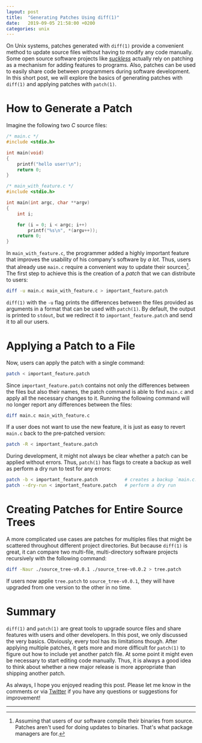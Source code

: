 ```yaml
---
layout: post
title:  "Generating Patches Using diff(1)"
date:   2019-09-05 21:58:00 +0200
categories: unix
---
```


On Unix systems, patches generated with `diff(1)` provide a convenient method to update source files without having to modify any code manually. Some open source software projects like *[suckless](https://suckless.org/)* actually rely on patching as a mechanism for adding features to programs. Also, patches can be used to easily share code between programmers during software development. In this short post, we will explore the basics of generating patches with `diff(1)` and applying patches with `patch(1)`.

# How to Generate a Patch
Imagine the following two *C* source files:

```c
/* main.c */
#include <stdio.h>

int main(void)
{
    printf("hello user!\n");
    return 0;
}
```

```c
/* main_with_feature.c */
#include <stdio.h>

int main(int argc, char **argv)
{
    int i;

    for (i = 0; i < argc; i++)
        printf("%s\n", *(argv++));
    return 0;
}
```

In `main_with_feature.c`, the programmer added a highly important feature that improves the usability of his company's software by *a lot*. Thus, users that already use `main.c` require a convenient way to update their sources[^1]. The first step to achieve this is the creation of a *patch* that we can distribute to users:

```bash
diff -u main.c main_with_feature.c > important_feature.patch
```

`diff(1)` with the `-u` flag prints the differences between the files provided as arguments in a format that can be used with `patch(1)`. By default, the output is printed to `stdout`, but we redirect it to `important_feature.patch` and send it to all our users.

# Applying a Patch to a File
Now, users can apply the patch with a single command:

```bash
patch < important_feature.patch
```

Since `important_feature.patch` contains not only the differences between the files but also their names, the patch command is able to find `main.c` and apply all the necessary changes to it. Running the following command will no longer report any differences between the files:

```bash
diff main.c main_with_feature.c
```

If a user does not want to use the new feature, it is just as easy to revert `main.c` back to the pre-patched version:

```bash
patch -R < important_feature.patch
```

During development, it might not always be clear whether a patch can be applied without errors. Thus, `patch(1)` has flags to create a backup as well as perform a dry run to test for any errors:

```bash
patch -b < important_feature.patch          # creates a backup `main.c.orig'
patch --dry-run < important_feature.patch   # perform a dry run
```

# Creating Patches for Entire Source Trees
A more complicated use cases are patches for multiples files that might be scattered throughout different project directories. But because `diff(1)` is great, it can compare two multi-file, multi-directory software projects recursively with the following command:

```bash
diff -Naur ./source_tree-v0.0.1 ./source_tree-v0.0.2 > tree.patch
```

If users now applie `tree.patch` to `source_tree-v0.0.1`, they will have upgraded from one version to the other in no time.

# Summary
`diff(1)` and `patch(1)` are great tools to upgrade source files and share features with users and other developers. In this post, we only discussed the very basics. Obviously, every tool has its limitations though. After applying multiple patches, it gets more and more difficult for `patch(1)` to figure out how to include yet another patch file. At some point it might even be necessary to start editing code manually. Thus, it is always a good idea to think about whether a new major release is more appropriate than shipping another patch.

As always, I hope you enjoyed reading this post. Please let me know in the comments or via [Twitter](https://twitter.com/DogtorDash) if you have any questions or suggestions for improvement!

<hr class="hr-light">

[^1]: Assuming that users of our software compile their binaries from source. Patches aren't used for doing updates to binaries. That's what package managers are for.
